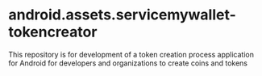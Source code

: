 # android.assets.servicemywallet-tokencreator
This repository is for development of a token creation process application for Android for developers and organizations to create coins and tokens
